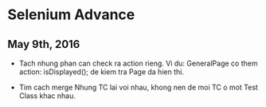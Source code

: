 # Selenium Advance

## May 9th, 2016

- Tach nhung phan can check ra action rieng. Vi du: GeneralPage co them action: isDisplayed(); de kiem tra Page da hien thi.

- Tim cach merge Nhung TC lai voi nhau, khong nen de moi TC o mot Test Class khac nhau.
